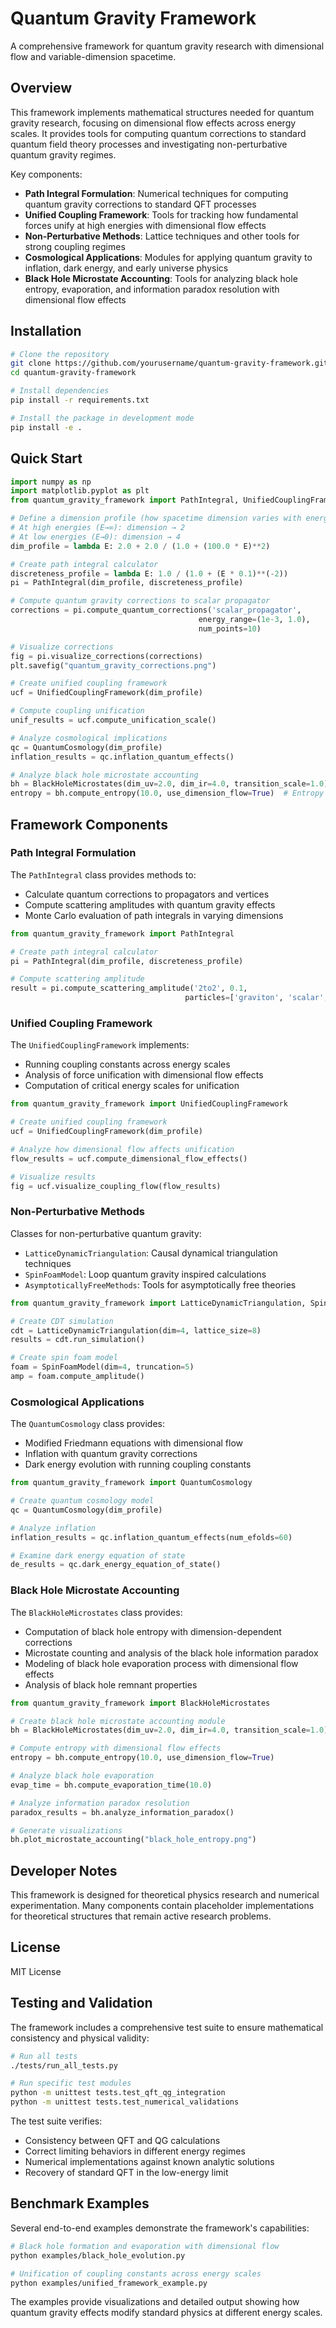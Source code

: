 # Quantum Gravity Framework

A comprehensive framework for quantum gravity research with dimensional flow and variable-dimension spacetime.

## Overview

This framework implements mathematical structures needed for quantum gravity research, focusing on dimensional flow effects across energy scales. It provides tools for computing quantum corrections to standard quantum field theory processes and investigating non-perturbative quantum gravity regimes.

Key components:

- **Path Integral Formulation**: Numerical techniques for computing quantum gravity corrections to standard QFT processes
- **Unified Coupling Framework**: Tools for tracking how fundamental forces unify at high energies with dimensional flow effects
- **Non-Perturbative Methods**: Lattice techniques and other tools for strong coupling regimes
- **Cosmological Applications**: Modules for applying quantum gravity to inflation, dark energy, and early universe physics
- **Black Hole Microstate Accounting**: Tools for analyzing black hole entropy, evaporation, and information paradox resolution with dimensional flow effects

## Installation

```bash
# Clone the repository
git clone https://github.com/yourusername/quantum-gravity-framework.git
cd quantum-gravity-framework

# Install dependencies
pip install -r requirements.txt

# Install the package in development mode
pip install -e .
```

## Quick Start

```python
import numpy as np
import matplotlib.pyplot as plt
from quantum_gravity_framework import PathIntegral, UnifiedCouplingFramework, QuantumCosmology, BlackHoleMicrostates

# Define a dimension profile (how spacetime dimension varies with energy)
# At high energies (E→∞): dimension → 2
# At low energies (E→0): dimension → 4
dim_profile = lambda E: 2.0 + 2.0 / (1.0 + (100.0 * E)**2)

# Create path integral calculator
discreteness_profile = lambda E: 1.0 / (1.0 + (E * 0.1)**(-2))
pi = PathIntegral(dim_profile, discreteness_profile)

# Compute quantum gravity corrections to scalar propagator
corrections = pi.compute_quantum_corrections('scalar_propagator', 
                                          energy_range=(1e-3, 1.0),
                                          num_points=10)

# Visualize corrections
fig = pi.visualize_corrections(corrections)
plt.savefig("quantum_gravity_corrections.png")

# Create unified coupling framework
ucf = UnifiedCouplingFramework(dim_profile)

# Compute coupling unification
unif_results = ucf.compute_unification_scale()

# Analyze cosmological implications
qc = QuantumCosmology(dim_profile)
inflation_results = qc.inflation_quantum_effects()

# Analyze black hole microstate accounting
bh = BlackHoleMicrostates(dim_uv=2.0, dim_ir=4.0, transition_scale=1.0)
entropy = bh.compute_entropy(10.0, use_dimension_flow=True)  # Entropy of a 10 Planck mass black hole
```

## Framework Components

### Path Integral Formulation

The `PathIntegral` class provides methods to:
- Calculate quantum corrections to propagators and vertices
- Compute scattering amplitudes with quantum gravity effects
- Monte Carlo evaluation of path integrals in varying dimensions

```python
from quantum_gravity_framework import PathIntegral

# Create path integral calculator
pi = PathIntegral(dim_profile, discreteness_profile)

# Compute scattering amplitude
result = pi.compute_scattering_amplitude('2to2', 0.1, 
                                       particles=['graviton', 'scalar', 'scalar', 'graviton'])
```

### Unified Coupling Framework

The `UnifiedCouplingFramework` implements:
- Running coupling constants across energy scales
- Analysis of force unification with dimensional flow effects
- Computation of critical energy scales for unification

```python
from quantum_gravity_framework import UnifiedCouplingFramework

# Create unified coupling framework
ucf = UnifiedCouplingFramework(dim_profile)

# Analyze how dimensional flow affects unification
flow_results = ucf.compute_dimensional_flow_effects()

# Visualize results
fig = ucf.visualize_coupling_flow(flow_results)
```

### Non-Perturbative Methods

Classes for non-perturbative quantum gravity:
- `LatticeDynamicTriangulation`: Causal dynamical triangulation techniques
- `SpinFoamModel`: Loop quantum gravity inspired calculations
- `AsymptoticallyFreeMethods`: Tools for asymptotically free theories

```python
from quantum_gravity_framework import LatticeDynamicTriangulation, SpinFoamModel

# Create CDT simulation
cdt = LatticeDynamicTriangulation(dim=4, lattice_size=8)
results = cdt.run_simulation()

# Create spin foam model
foam = SpinFoamModel(dim=4, truncation=5)
amp = foam.compute_amplitude()
```

### Cosmological Applications

The `QuantumCosmology` class provides:
- Modified Friedmann equations with dimensional flow
- Inflation with quantum gravity corrections
- Dark energy evolution with running coupling constants

```python
from quantum_gravity_framework import QuantumCosmology

# Create quantum cosmology model
qc = QuantumCosmology(dim_profile)

# Analyze inflation
inflation_results = qc.inflation_quantum_effects(num_efolds=60)

# Examine dark energy equation of state
de_results = qc.dark_energy_equation_of_state()
```

### Black Hole Microstate Accounting

The `BlackHoleMicrostates` class provides:
- Computation of black hole entropy with dimension-dependent corrections
- Microstate counting and analysis of the black hole information paradox
- Modeling of black hole evaporation process with dimensional flow effects
- Analysis of black hole remnant properties

```python
from quantum_gravity_framework import BlackHoleMicrostates

# Create black hole microstate accounting module
bh = BlackHoleMicrostates(dim_uv=2.0, dim_ir=4.0, transition_scale=1.0)

# Compute entropy with dimensional flow effects
entropy = bh.compute_entropy(10.0, use_dimension_flow=True)

# Analyze black hole evaporation 
evap_time = bh.compute_evaporation_time(10.0)

# Analyze information paradox resolution
paradox_results = bh.analyze_information_paradox()

# Generate visualizations
bh.plot_microstate_accounting("black_hole_entropy.png")
```

## Developer Notes

This framework is designed for theoretical physics research and numerical experimentation. Many components contain placeholder implementations for theoretical structures that remain active research problems.

## License

MIT License

## Testing and Validation

The framework includes a comprehensive test suite to ensure mathematical consistency and physical validity:

```bash
# Run all tests
./tests/run_all_tests.py

# Run specific test modules
python -m unittest tests.test_qft_qg_integration
python -m unittest tests.test_numerical_validations
```

The test suite verifies:
- Consistency between QFT and QG calculations
- Correct limiting behaviors in different energy regimes
- Numerical implementations against known analytic solutions
- Recovery of standard QFT in the low-energy limit

## Benchmark Examples

Several end-to-end examples demonstrate the framework's capabilities:

```bash
# Black hole formation and evaporation with dimensional flow
python examples/black_hole_evolution.py

# Unification of coupling constants across energy scales
python examples/unified_framework_example.py
```

The examples provide visualizations and detailed output showing how quantum gravity effects modify standard physics at different energy scales. 